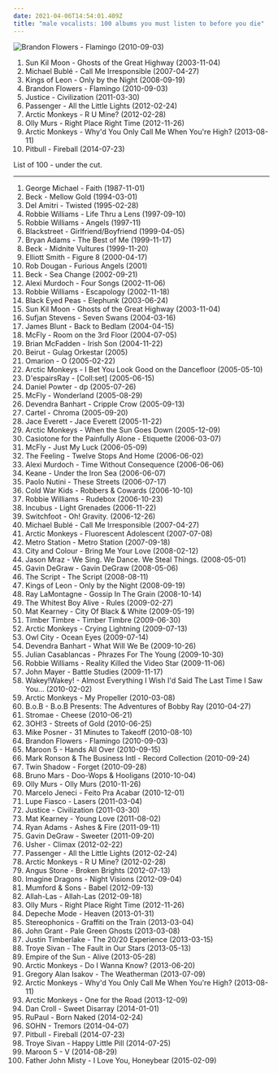 ```yaml
---
date: 2021-04-06T14:54:01.409Z
title: "male vocalists: 100 albums you must listen to before you die"
---
```

![Brandon Flowers - Flamingo (2010-09-03)](http://coverartarchive.org/release/a8dff6a9-9a3f-41aa-b2f4-7055eabd7079/4965615269-500.jpg "Brandon Flowers - Flamingo (2010-09-03)")
<ol class="albums">
<li data-cover="http://coverartarchive.org/release/d4c15b9a-7a22-4ac9-9800-393de8a794d7/22598735186-500.jpg" data-tags="folk" role="button">Sun Kil Moon - Ghosts of the Great Highway (2003-11-04)</li>
<li data-cover="http://coverartarchive.org/release/e7a8590c-db03-3c39-a509-bd91a1e104d7/4889361026-500.jpg" data-tags="jazz, swing" role="button">Michael Bublé - Call Me Irresponsible (2007-04-27)</li>
<li data-cover="http://coverartarchive.org/release/76461aea-eed9-3391-88e4-3c78ea2a94e3/6247643874-500.jpg" data-tags="rock, alternative rock" role="button">Kings of Leon - Only by the Night (2008-09-19)</li>
<li data-cover="http://coverartarchive.org/release/a8dff6a9-9a3f-41aa-b2f4-7055eabd7079/4965615269-500.jpg" data-tags="indie, male vocalists" role="button">Brandon Flowers - Flamingo (2010-09-03)</li>
<li data-cover="https://img.discogs.com/Nn2SvudGK6LMvAJfFhJYLnoTk4s=/fit-in/502x515/filters:strip_icc():format(jpeg):mode_rgb():quality(90)/discogs-images/R-3203264-1320333760.jpeg.jpg" data-tags="electronic, alternative, energetic, avant garde, male vocalists, 10s" role="button">Justice - Civilization (2011-03-30)</li>
<li data-cover="http://coverartarchive.org/release/00d751af-6c26-46e2-aa64-e48d9af4e0a1/2299991985-500.jpg" data-tags="singer songwriter, passenger, easy listening-d, folk, my gang 12" role="button">Passenger - All the Little Lights (2012-02-24)</li>
<li data-cover="http://coverartarchive.org/release/0e46aa43-75b9-4792-9424-d091afa5f93b/6032835251-500.jpg" data-tags="indie, rock, alternative, alternative rock, pop rock, male vocalists, domino, hapi, empe" role="button">Arctic Monkeys - R U Mine? (2012-02-28)</li>
<li data-cover="http://coverartarchive.org/release/b88cc724-d67c-47a1-bf7c-720e992c6b92/9371359026-500.jpg" data-tags="2012" role="button">Olly Murs - Right Place Right Time (2012-11-26)</li>
<li data-cover="http://coverartarchive.org/release/613b3baf-852b-4424-9d50-770d9df2240f/22041304668-500.jpg" data-tags="rock, alternative, alternative rock, pop rock, male vocalists, domino" role="button">Arctic Monkeys - Why'd You Only Call Me When You're High? (2013-08-11)</li>
<li data-cover="http://coverartarchive.org/release/eaaf6a56-ee73-4227-812e-933eb0ec13a9/8574962668-500.jpg" data-tags="male vocalists" role="button">Pitbull - Fireball (2014-07-23)</li>
</ol>
List of 100 - under the cut.
<!-- more -->

_________________

<ol class="albums">
<li data-cover="http://coverartarchive.org/release/8ba206bb-edc3-432b-a0f0-67176130c000/15519026811-500.jpg" data-tags="80s, pop" role="button">
George Michael - Faith (1987-11-01)
</li>
<li data-cover="http://coverartarchive.org/release/99ec95cd-5500-4afd-b6bd-85568bd94141/10544229358-500.jpg" data-tags="alternative, 90s" role="button">
Beck - Mellow Gold (1994-03-01)
</li>
<li data-cover="http://coverartarchive.org/release/b8828dbd-f2b2-30ed-ac2d-152341b10913/17553404705-500.jpg" data-tags="chillout, rock, alternative, folk, folk-rock, acoustic, romantic, guitar, male vocalists, twisted, meaningful, golden oldies, judely favourites, folky and acoustic stuff, casette, buenos" role="button">
Del Amitri - Twisted (1995-02-28)
</li>
<li data-cover="https://img.discogs.com/-Nn0tbiUsmGjpTl2pzqUkziOcOM=/fit-in/600x601/filters:strip_icc():format(jpeg):mode_rgb():quality(90)/discogs-images/R-1785747-1561453320-9296.jpeg.jpg" data-tags="pop, rock, britpop, british" role="button">
Robbie Williams - Life Thru a Lens (1997-09-10)
</li>
<li data-cover="https://img.discogs.com/W4khNoo90CadCiLmJK2Ef-xtYZ8=/fit-in/600x604/filters:strip_icc():format(jpeg):mode_rgb():quality(90)/discogs-images/R-1033179-1546903380-6137.jpeg.jpg" data-tags="alternative, robbie williams, indie, rock, british" role="button">
Robbie Williams - Angels (1997-11)
</li>
<li data-cover="https://via.placeholder.com/450" data-tags="male vocalists, new jack swing, faves, rap and hip hop, blackstreet, new songs" role="button">
Blackstreet - Girlfriend/Boyfriend (1999-04-05)
</li>
<li data-cover="https://img.discogs.com/oJDs1q4MjOES-q6E9Tg3Rc1vm7I=/fit-in/500x436/filters:strip_icc():format(jpeg):mode_rgb():quality(90)/discogs-images/R-4950448-1380362760-3376.jpeg.jpg" data-tags="rock" role="button">
Bryan Adams - The Best of Me (1999-11-17)
</li>
<li data-cover="https://img.discogs.com/VIpU-Z7PXAoxSl9YpyaPRnuL6y8=/fit-in/572x501/filters:strip_icc():format(jpeg):mode_rgb():quality(90)/discogs-images/R-3829096-1346034063-6580.jpeg.jpg" data-tags="alternative, funk, 90s" role="button">
Beck - Midnite Vultures (1999-11-20)
</li>
<li data-cover="http://coverartarchive.org/release/8bc521b4-57af-4b4c-88a1-ad214c9c6516/9560550155-500.jpg" data-tags="singer-songwriter, indie" role="button">
Elliott Smith - Figure 8 (2000-04-17)
</li>
<li data-cover="https://img.discogs.com/isniMsRL2XRq3oPsM1fVA2xo7Vk=/fit-in/600x601/filters:strip_icc():format(jpeg):mode_rgb():quality(90)/discogs-images/R-65770-1454768663-3762.jpeg.jpg" data-tags="electronic, trip-hop" role="button">
Rob Dougan - Furious Angels (2001)
</li>
<li data-cover="http://coverartarchive.org/release/09dc8894-bb52-4edd-a31b-e74e30753a44/7066111416-500.jpg" data-tags="singer-songwriter, acoustic, beck" role="button">
Beck - Sea Change (2002-09-21)
</li>
<li data-cover="http://coverartarchive.org/release/5c2e6103-520e-4459-b2d3-d74e86b608ae/17932879162-500.jpg" data-tags="indie, folk" role="button">
Alexi Murdoch - Four Songs (2002-11-06)
</li>
<li data-cover="http://coverartarchive.org/release/4af3d5df-674c-3d37-903c-b9ced24d5c3a/21168360245-500.jpg" data-tags="pop, robbie williams" role="button">
Robbie Williams - Escapology (2002-11-18)
</li>
<li data-cover="http://coverartarchive.org/release/5d5ee308-2a69-4f81-8f59-8036bce6a595/6853145556-500.jpg" data-tags="black eyed peas, hip-hop" role="button">
Black Eyed Peas - Elephunk (2003-06-24)
</li>
<li data-cover="http://coverartarchive.org/release/d4c15b9a-7a22-4ac9-9800-393de8a794d7/22598735186-500.jpg" data-tags="folk" role="button">
Sun Kil Moon - Ghosts of the Great Highway (2003-11-04)
</li>
<li data-cover="https://img.discogs.com/m0fgdWmyM4wTAr76YR_8WWo8On0=/fit-in/373x369/filters:strip_icc():format(jpeg):mode_rgb():quality(90)/discogs-images/R-5218555-1387813137-1639.jpeg.jpg" data-tags="indie, folk" role="button">
Sufjan Stevens - Seven Swans (2004-03-16)
</li>
<li data-cover="http://coverartarchive.org/release/f4cde382-f2c4-40e2-944a-8a01a97990be/5656611590-500.jpg" data-tags="james blunt, pop" role="button">
James Blunt - Back to Bedlam (2004-04-15)
</li>
<li data-cover="https://via.placeholder.com/450" data-tags="pop, pop rock, male vocalists" role="button">
McFly - Room on the 3rd Floor (2004-07-05)
</li>
<li data-cover="http://coverartarchive.org/release/aac73402-efd7-440b-be44-43183aa48f0d/28019403744-500.jpg" data-tags="pop" role="button">
Brian McFadden - Irish Son (2004-11-22)
</li>
<li data-cover="https://img.discogs.com/nMi29_-lm1KFl0pINXn_06Tj8k4=/fit-in/595x600/filters:strip_icc():format(jpeg):mode_rgb():quality(90)/discogs-images/R-1480402-1290441220.jpeg.jpg" data-tags="folk, indie" role="button">
Beirut - Gulag Orkestar (2005)
</li>
<li data-cover="http://coverartarchive.org/release/b516f21b-ea72-4c56-b10f-92c76b7f84e5/19827025699-500.jpg" data-tags="omarion" role="button">
Omarion - O (2005-02-22)
</li>
<li data-cover="http://coverartarchive.org/release/7abad537-2974-3d4f-9b62-e5e5f03cd1a1/7544348813-500.jpg" data-tags="indie, rock, british, indie rock" role="button">
Arctic Monkeys - I Bet You Look Good on the Dancefloor (2005-05-10)
</li>
<li data-cover="https://img.discogs.com/Dx5rsoFOygBx8nPxKW8Sq5ev6N0=/fit-in/392x400/filters:strip_icc():format(jpeg):mode_rgb():quality(90)/discogs-images/R-1777368-1242662992.jpeg.jpg" data-tags="rock, japanese, industrial, asian, male vocalists, 00s, industrial metal, j-rock, spookycore" role="button">
D'espairsRay - [Coll:set] (2005-06-15)
</li>
<li data-cover="https://img.discogs.com/Ea8FbKi9AUBh-cEGJXfLVl3YewY=/fit-in/600x600/filters:strip_icc():format(jpeg):mode_rgb():quality(90)/discogs-images/R-591248-1184317356.jpeg.jpg" data-tags="pop, daniel powter" role="button">
Daniel Powter - dp (2005-07-26)
</li>
<li data-cover="http://coverartarchive.org/release/62092003-2619-41a4-9795-e77c0625dc03/28025749897-500.jpg" data-tags="pop rock, mcfly, pop, rock" role="button">
McFly - Wonderland (2005-08-29)
</li>
<li data-cover="https://img.discogs.com/anzSGKFBMIcDM4gL8mANEVa6RAs=/fit-in/433x430/filters:strip_icc():format(jpeg):mode_rgb():quality(90)/discogs-images/R-1194124-1608722085-6124.jpeg.jpg" data-tags="folk" role="button">
Devendra Banhart - Cripple Crow (2005-09-13)
</li>
<li data-cover="http://coverartarchive.org/release/760bd43c-0bf3-43a4-8d1f-5995cb340481/11042148072-500.jpg" data-tags="pop punk, cartel" role="button">
Cartel - Chroma (2005-09-20)
</li>
<li data-cover="http://coverartarchive.org/release/5ec29d87-ad4b-48ab-98b5-13ff6cffdc5c/10717310269-500.jpg" data-tags="country, male vocalists, country music" role="button">
Jace Everett - Jace Everett (2005-11-22)
</li>
<li data-cover="https://img.discogs.com/0gHuTNiSB86CcDPGzwcxwNgElYo=/fit-in/600x541/filters:strip_icc():format(jpeg):mode_rgb():quality(90)/discogs-images/R-612218-1342467380-7833.jpeg.jpg" data-tags="indie, indie rock" role="button">
Arctic Monkeys - When the Sun Goes Down (2005-12-09)
</li>
<li data-cover="http://coverartarchive.org/release/82ea1d21-2a81-408d-8645-b822ff061314/13200772331-500.jpg" data-tags="electrotasty" role="button">
Casiotone for the Painfully Alone - Etiquette (2006-03-07)
</li>
<li data-cover="http://coverartarchive.org/release/261d9f29-1c1f-47c1-a631-6e213b74a084/28025741649-500.jpg" data-tags="rock, pop rock, mcfly" role="button">
McFly - Just My Luck (2006-05-09)
</li>
<li data-cover="https://img.discogs.com/MF5OAxYidkbpBbnMfpmbS4Mpdtk=/fit-in/600x913/filters:strip_icc():format(jpeg):mode_rgb():quality(90)/discogs-images/R-9036903-1510133812-1025.jpeg.jpg" data-tags="british, soft rock, pop, indie, rock" role="button">
The Feeling - Twelve Stops And Home (2006-06-02)
</li>
<li data-cover="http://coverartarchive.org/release/c7f170ef-5b55-4711-8820-48dac859f5e2/5105968554-500.jpg" data-tags="indie, folk, singer-songwriter" role="button">
Alexi Murdoch - Time Without Consequence (2006-06-06)
</li>
<li data-cover="http://coverartarchive.org/release/2990c760-3bb2-38c2-bcf5-fc67df98280f/6784302382-500.jpg" data-tags="britpop, indie" role="button">
Keane - Under the Iron Sea (2006-06-07)
</li>
<li data-cover="http://coverartarchive.org/release/0f6aee88-6d56-34d2-a628-eead929a45e3/6358999364-500.jpg" data-tags="pop, singer-songwriter, indie" role="button">
Paolo Nutini - These Streets (2006-07-17)
</li>
<li data-cover="http://coverartarchive.org/release/1cd89dd6-158f-43c8-8a36-70546defb4a9/16174037445-500.jpg" data-tags="indie, indie rock" role="button">
Cold War Kids - Robbers & Cowards (2006-10-10)
</li>
<li data-cover="http://coverartarchive.org/release/28a2bfa0-6cf7-4854-93f1-e5a06de9162d/5907595639-500.jpg" data-tags="pop" role="button">
Robbie Williams - Rudebox (2006-10-23)
</li>
<li data-cover="http://coverartarchive.org/release/be313771-d713-4bb4-90c0-acbca6e4a169/2417155456-500.jpg" data-tags="alternative rock, rock" role="button">
Incubus - Light Grenades (2006-11-22)
</li>
<li data-cover="http://coverartarchive.org/release/1138469b-30b2-4400-acdc-b84340d1b8ad/26393913064-500.jpg" data-tags="alternative rock, post-grunge" role="button">
Switchfoot - Oh! Gravity. (2006-12-26)
</li>
<li data-cover="http://coverartarchive.org/release/e7a8590c-db03-3c39-a509-bd91a1e104d7/4889361026-500.jpg" data-tags="jazz, swing" role="button">
Michael Bublé - Call Me Irresponsible (2007-04-27)
</li>
<li data-cover="https://img.discogs.com/EyfjXvBzxyGUHbxuO-HscInI-rg=/fit-in/600x531/filters:strip_icc():format(jpeg):mode_rgb():quality(90)/discogs-images/R-1025037-1342478511-5778.jpeg.jpg" data-tags="british, indie rock, indie" role="button">
Arctic Monkeys - Fluorescent Adolescent (2007-07-08)
</li>
<li data-cover="http://coverartarchive.org/release/7e12a9c9-7397-4cfd-a515-5fa0fb0bc7d5/7170999378-500.jpg" data-tags="alternative, dance, electronic alternative, california in the summer" role="button">
Metro Station - Metro Station (2007-09-18)
</li>
<li data-cover="https://img.discogs.com/0eNuyw42eAvnSlmXyPh0zDCY9u8=/fit-in/600x600/filters:strip_icc():format(jpeg):mode_rgb():quality(90)/discogs-images/R-1627767-1233103685.jpeg.jpg" data-tags="acoustic" role="button">
City and Colour - Bring Me Your Love (2008-02-12)
</li>
<li data-cover="http://coverartarchive.org/release/17de02f3-5ee1-41c9-9ba4-42bca40dd848/2223304263-500.jpg" data-tags="singer-songwriter, pop, acoustic" role="button">
Jason Mraz - We Sing. We Dance. We Steal Things. (2008-05-01)
</li>
<li data-cover="http://coverartarchive.org/release/e6454561-2af7-460b-9b8c-d482b7c8a49d/15751521122-500.jpg" data-tags="pop, pop rock, male vocalists" role="button">
Gavin DeGraw - Gavin DeGraw (2008-05-06)
</li>
<li data-cover="http://coverartarchive.org/release/1df1d4e8-ef3c-3513-b982-845edd9c371b/6635580720-500.jpg" data-tags="pop rock" role="button">
The Script - The Script (2008-08-11)
</li>
<li data-cover="http://coverartarchive.org/release/76461aea-eed9-3391-88e4-3c78ea2a94e3/6247643874-500.jpg" data-tags="rock, alternative rock" role="button">
Kings of Leon - Only by the Night (2008-09-19)
</li>
<li data-cover="http://coverartarchive.org/release/89fbb1ea-519a-4a19-9f30-75e44a0c99e2/7137338268-500.jpg" data-tags="folk, folk rock" role="button">
Ray LaMontagne - Gossip In The Grain (2008-10-14)
</li>
<li data-cover="https://img.discogs.com/CEympDX1u4FWYHhBclMI9h-ijx8=/fit-in/500x500/filters:strip_icc():format(jpeg):mode_rgb():quality(90)/discogs-images/R-1626055-1233084808.jpeg.jpg" data-tags="indie" role="button">
The Whitest Boy Alive - Rules (2009-02-27)
</li>
<li data-cover="https://img.discogs.com/WpcLlPnfaVQmpGjEeIBvw92-Du8=/fit-in/320x320/filters:strip_icc():format(jpeg):mode_rgb():quality(90)/discogs-images/R-4198889-1358372989-7472.jpeg.jpg" data-tags="fusion, modern rock" role="button">
Mat Kearney - City Of Black & White (2009-05-19)
</li>
<li data-cover="http://coverartarchive.org/release/1ed7f5e9-d17c-4681-8854-6acdedc1e33b/6941293043-500.jpg" data-tags="folk" role="button">
Timber Timbre - Timber Timbre (2009-06-30)
</li>
<li data-cover="https://img.discogs.com/6cPJqcC2X31gOA3sQU2Ggvrx3Lc=/fit-in/400x400/filters:strip_icc():format(jpeg):mode_rgb():quality(90)/discogs-images/R-1887452-1250204748.jpeg.jpg" data-tags="rock" role="button">
Arctic Monkeys - Crying Lightning (2009-07-13)
</li>
<li data-cover="http://coverartarchive.org/release/929090e7-d6dd-4b21-9614-01340e98507a/2100348160-500.jpg" data-tags="electronic, owl city" role="button">
Owl City - Ocean Eyes (2009-07-14)
</li>
<li data-cover="http://coverartarchive.org/release/de40b4a2-15d6-401b-a3e8-59086b158949/3149192071-500.jpg" data-tags="folk" role="button">
Devendra Banhart - What Will We Be (2009-10-26)
</li>
<li data-cover="https://img.discogs.com/p__qwB22Af-f2Y0Yr-lLPWyJ9JQ=/fit-in/600x600/filters:strip_icc():format(jpeg):mode_rgb():quality(90)/discogs-images/R-1993310-1257429489.jpeg.jpg" data-tags="indie" role="button">
Julian Casablancas - Phrazes For The Young (2009-10-30)
</li>
<li data-cover="http://coverartarchive.org/release/e15f9b62-f46a-40f5-8e5f-ba52f0bc382a/2688225539-500.jpg" data-tags="british, pop, britpop" role="button">
Robbie Williams - Reality Killed the Video Star (2009-11-06)
</li>
<li data-cover="https://img.discogs.com/cWw7xadx3QlRinvl0Dc48dVMcJU=/fit-in/225x225/filters:strip_icc():format(jpeg):mode_rgb():quality(90)/discogs-images/R-9096731-1474718495-9289.jpeg.jpg" data-tags="pop" role="button">
John Mayer - Battle Studies (2009-11-17)
</li>
<li data-cover="https://img.discogs.com/LpgTn_0p-KGSbeUana5uLiF8wIg=/fit-in/600x604/filters:strip_icc():format(jpeg):mode_rgb():quality(90)/discogs-images/R-11667002-1520330340-3120.jpeg.jpg" data-tags="pop, rock, alternative, adult alternative, male vocalists, singer/songwriter, emusic download, albums i covet" role="button">
Wakey!Wakey! - Almost Everything I Wish I'd Said The Last Time I Saw You... (2010-02-02)
</li>
<li data-cover="https://img.discogs.com/IErtkOYoYpjE8zXXwHUtrICxdFA=/fit-in/600x599/filters:strip_icc():format(jpeg):mode_rgb():quality(90)/discogs-images/R-2363328-1279733574.jpeg.jpg" data-tags="rock" role="button">
Arctic Monkeys - My Propeller (2010-03-08)
</li>
<li data-cover="http://coverartarchive.org/release/1f86b8aa-db60-4e4e-9aa3-fa74597b2f7d/2588028438-500.jpg" data-tags="hip-hop" role="button">
B.o.B - B.o.B Presents: The Adventures of Bobby Ray (2010-04-27)
</li>
<li data-cover="http://coverartarchive.org/release/93ae4c1d-28db-4232-94a8-2094ca8c3083/8155989697-500.jpg" data-tags="electronic" role="button">
Stromae - Cheese (2010-06-21)
</li>
<li data-cover="https://via.placeholder.com/450" data-tags="electronic, electro pop" role="button">
3OH!3 - Streets of Gold (2010-06-25)
</li>
<li data-cover="http://coverartarchive.org/release/689f26cd-b624-4bd2-a1bf-fd327f65f07b/9361302288-500.jpg" data-tags="electro hop" role="button">
Mike Posner - 31 Minutes to Takeoff (2010-08-10)
</li>
<li data-cover="http://coverartarchive.org/release/a8dff6a9-9a3f-41aa-b2f4-7055eabd7079/4965615269-500.jpg" data-tags="indie, male vocalists" role="button">
Brandon Flowers - Flamingo (2010-09-03)
</li>
<li data-cover="https://img.discogs.com/4sJ6SVYCfJ7DnGKLNrUN3vvIINE=/fit-in/600x600/filters:strip_icc():format(jpeg):mode_rgb():quality(90)/discogs-images/R-2523213-1476638969-6988.jpeg.jpg" data-tags="pop, maroon 5" role="button">
Maroon 5 - Hands All Over (2010-09-15)
</li>
<li data-cover="https://img.discogs.com/HFo33p7UCC8e_4q_vT767itQUew=/fit-in/558x589/filters:strip_icc():format(jpeg):mode_rgb():quality(90)/discogs-images/R-2464141-1285509013.jpeg.jpg" data-tags="pop" role="button">
Mark Ronson & The Business Intl - Record Collection (2010-09-24)
</li>
<li data-cover="http://coverartarchive.org/release/cb993d0e-2746-3983-8f7a-b2d1b270f4a2/27493644550-500.jpg" data-tags="electronic, indie" role="button">
Twin Shadow - Forget (2010-09-28)
</li>
<li data-cover="http://coverartarchive.org/release/33030768-eed0-404a-bd5e-af6950546211/11501372854-500.jpg" data-tags="pop" role="button">
Bruno Mars - Doo-Wops & Hooligans (2010-10-04)
</li>
<li data-cover="http://coverartarchive.org/release/ce858ae3-c1df-4394-a1d6-dd93d82dee34/8940167530-500.jpg" data-tags="pop, male vocalists" role="button">
Olly Murs - Olly Murs (2010-11-26)
</li>
<li data-cover="http://coverartarchive.org/release/6b3f04af-dc51-4e19-8a8f-655da163d8b6/12602343869-500.jpg" data-tags="disco, electronic, male vocalists, hairy chest, mpm, hunks, nice fur, heavy pelt, discos 2011" role="button">
Marcelo Jeneci - Feito Pra Acabar (2010-12-01)
</li>
<li data-cover="http://coverartarchive.org/release/0387cd5d-b6db-4c47-b570-14ac185ba7e1/25103537590-500.jpg" data-tags="hip-hop, hip hop" role="button">
Lupe Fiasco - Lasers (2011-03-04)
</li>
<li data-cover="https://img.discogs.com/Nn2SvudGK6LMvAJfFhJYLnoTk4s=/fit-in/502x515/filters:strip_icc():format(jpeg):mode_rgb():quality(90)/discogs-images/R-3203264-1320333760.jpeg.jpg" data-tags="electronic, alternative, energetic, avant garde, male vocalists, 10s" role="button">
Justice - Civilization (2011-03-30)
</li>
<li data-cover="http://coverartarchive.org/release/134d9dae-6935-46e3-b8fa-e057f9ca543b/6375116090-500.jpg" data-tags="alternative, indie rock, mat kearney" role="button">
Mat Kearney - Young Love (2011-08-02)
</li>
<li data-cover="http://coverartarchive.org/release/513486c0-cbc3-4c88-a056-08ec7c5e41c0/15459840968-500.jpg" data-tags="americana, alt-country, ryan adams" role="button">
Ryan Adams - Ashes & Fire (2011-09-11)
</li>
<li data-cover="http://coverartarchive.org/release/0b826444-d72d-42b3-b61d-ce116f57a7fe/6567572038-500.jpg" data-tags="pop, pop rock, 10s, alternative" role="button">
Gavin DeGraw - Sweeter (2011-09-20)
</li>
<li data-cover="http://coverartarchive.org/release/bf660192-9355-47f7-8e84-846291e5949f/2863685000-500.jpg" data-tags="usher" role="button">
Usher - Climax (2012-02-22)
</li>
<li data-cover="http://coverartarchive.org/release/00d751af-6c26-46e2-aa64-e48d9af4e0a1/2299991985-500.jpg" data-tags="singer songwriter, passenger, easy listening-d, folk, my gang 12" role="button">
Passenger - All the Little Lights (2012-02-24)
</li>
<li data-cover="http://coverartarchive.org/release/0e46aa43-75b9-4792-9424-d091afa5f93b/6032835251-500.jpg" data-tags="indie, rock, alternative, alternative rock, pop rock, male vocalists, domino, hapi, empe" role="button">
Arctic Monkeys - R U Mine? (2012-02-28)
</li>
<li data-cover="https://img.discogs.com/UiCt42DRo0EjITs5xoV909xqKNM=/fit-in/576x576/filters:strip_icc():format(jpeg):mode_rgb():quality(90)/discogs-images/R-3748971-1342803920-8632.jpeg.jpg" data-tags="country, folk, male vocalists, 10s, 2010s, hairy chest, hunks, 2012 albums, tolle alben, nice fur, heavy pelt" role="button">
Angus Stone - Broken Brights (2012-07-13)
</li>
<li data-cover="http://coverartarchive.org/release/e7bf831c-fff2-4758-a026-4432fd957bd3/6796107819-500.jpg" data-tags="indie rock, alternative, alternative rock" role="button">
Imagine Dragons - Night Visions (2012-09-04)
</li>
<li data-cover="http://coverartarchive.org/release/5e41ce0d-ce16-4a00-83bb-8e0e41d67cbb/2484391424-500.jpg" data-tags="folk, indie, british" role="button">
Mumford & Sons - Babel (2012-09-13)
</li>
<li data-cover="http://coverartarchive.org/release/bad4c9ec-4bcb-42a2-bdbf-b47888550ecb/18832505655-500.jpg" data-tags="psychedelic, garage rock, garage, debut album" role="button">
Allah-Las - Allah-Las (2012-09-18)
</li>
<li data-cover="http://coverartarchive.org/release/b88cc724-d67c-47a1-bf7c-720e992c6b92/9371359026-500.jpg" data-tags="2012" role="button">
Olly Murs - Right Place Right Time (2012-11-26)
</li>
<li data-cover="https://img.discogs.com/cQoovfK_D3KJkLdj0TUKQzhspPI=/fit-in/405x405/filters:strip_icc():format(jpeg):mode_rgb():quality(90)/discogs-images/R-4640643-1371215721-2104.jpeg.jpg" data-tags="electronic, rock, uk, synthpop, male vocalists, electro-rock, 2010s, mute records, 2013 releases" role="button">
Depeche Mode - Heaven (2013-01-31)
</li>
<li data-cover="http://coverartarchive.org/release/57ede38a-7c87-468e-a33b-2fab6552a23c/21131305528-500.jpg" data-tags="indie, rock, alternative, alternative rock, male vocalists, stylus records, private:watchlist, czalbums, via:rdio, boughtlist2013" role="button">
Stereophonics - Graffiti on the Train (2013-03-04)
</li>
<li data-cover="http://coverartarchive.org/release/873fb668-89e2-46c6-bfa6-33bc4dfeee4c/4135969932-500.jpg" data-tags="folk, indie rock" role="button">
John Grant - Pale Green Ghosts (2013-03-08)
</li>
<li data-cover="http://coverartarchive.org/release/bd2a6877-71a3-4819-b2bb-b373deb3a756/8227935106-500.jpg" data-tags="pop" role="button">
Justin Timberlake - The 20/20 Experience (2013-03-15)
</li>
<li data-cover="https://img.discogs.com/hrp-6Fz0OaU2mKzq9x5BQf8NPaY=/fit-in/600x600/filters:strip_icc():format(jpeg):mode_rgb():quality(90)/discogs-images/R-11445111-1516463745-7281.jpeg.jpg" data-tags="pop, australian, youtube, male vocalists" role="button">
Troye Sivan - The Fault in Our Stars (2013-05-13)
</li>
<li data-cover="http://coverartarchive.org/release/dbfa5713-c9ce-4077-b826-a1c913b0ca04/12750739359-500.jpg" data-tags="electronic" role="button">
Empire of the Sun - Alive (2013-05-28)
</li>
<li data-cover="http://coverartarchive.org/release/cab788d3-7e52-49d5-a4d8-7caaa1acbf48/4412443717-500.jpg" data-tags="alternative" role="button">
Arctic Monkeys - Do I Wanna Know? (2013-06-20)
</li>
<li data-cover="http://coverartarchive.org/release/b32dc69b-cb78-4179-ad20-0d93e6e9be2d/6962674678-500.jpg" data-tags="folk, singer-songwriter, acoustic, male vocalists, fucking amazing, hairy chest, folk indie folk, us-singer" role="button">
Gregory Alan Isakov - The Weatherman (2013-07-09)
</li>
<li data-cover="http://coverartarchive.org/release/613b3baf-852b-4424-9d50-770d9df2240f/22041304668-500.jpg" data-tags="rock, alternative, alternative rock, pop rock, male vocalists, domino" role="button">
Arctic Monkeys - Why'd You Only Call Me When You're High? (2013-08-11)
</li>
<li data-cover="http://coverartarchive.org/release/de62d5a2-c71a-42e3-aeb9-6f8036c5e5ea/6121172915-500.jpg" data-tags="rock, alternative, indie rock" role="button">
Arctic Monkeys - One for the Road (2013-12-09)
</li>
<li data-cover="http://coverartarchive.org/release/36b65834-9455-498f-bce1-4b037b4a65e3/7464470016-500.jpg" data-tags="electronic, indie, pop, uk, male vocalists, radio mirror park" role="button">
Dan Croll - Sweet Disarray (2014-01-01)
</li>
<li data-cover="http://coverartarchive.org/release/5fabdf6d-33be-4096-ba20-0a882ba7df0d/7144107814-500.jpg" data-tags="pop, dance-pop, contemporary, house, synthpop, christian, male vocalists, tagged, sweet, spam, orange, drunk, people, chelsea, tags, tag, andy, david, trump, scott, over, ccm, de, the, galas, king, dude, likes, this, diamanda, so, and, make, again, total, some, target, tagging, donald, commercialism, much, wolfe, carman, mairena, fuct, dulukk, yellow things, dulukkcore, nationstates, spambo, sevdaliza, jpoptrasher, jpoptrashercore, jpoptrasher-core, dulukk-core, lenushiromiya, lenushiromiyacore, lenushiromiya-core, contemporary muslim, animegirl77, animegirl77core, animegirl77-core, moyer, david scott, farbel, orange people, could be more out, non-favorite" role="button">
RuPaul - Born Naked (2014-02-24)
</li>
<li data-cover="http://coverartarchive.org/release/80baad45-ac14-4f4f-8344-c81e2d5e57d9/7114414678-500.jpg" data-tags="electronic, experimental pop" role="button">
SOHN - Tremors (2014-04-07)
</li>
<li data-cover="http://coverartarchive.org/release/eaaf6a56-ee73-4227-812e-933eb0ec13a9/8574962668-500.jpg" data-tags="male vocalists" role="button">
Pitbull - Fireball (2014-07-23)
</li>
<li data-cover="https://img.discogs.com/fi4jZ9ztLE3D36kuxCBPcZoQbAE=/fit-in/600x599/filters:strip_icc():format(jpeg):mode_rgb():quality(90)/discogs-images/R-6857298-1428100499-3255.jpeg.jpg" data-tags="pop, australian, youtube, male vocalists" role="button">
Troye Sivan - Happy Little Pill (2014-07-25)
</li>
<li data-cover="http://coverartarchive.org/release/e8fe33d4-31a6-4394-941c-45fac8834322/8544237713-500.jpg" data-tags="pop, pop rock" role="button">
Maroon 5 - V (2014-08-29)
</li>
<li data-cover="http://coverartarchive.org/release/5bad490b-2939-4955-955b-9280cf616473/9591833765-500.jpg" data-tags="folk, indie" role="button">
Father John Misty - I Love You, Honeybear (2015-02-09)
</li>
</ol>